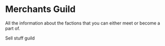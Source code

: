 # Merchants Guild

All the information about the factions that you can either meet or become a part of.

Sell stuff guild